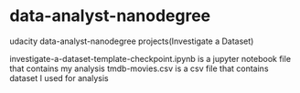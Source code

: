# data-analyst-nanodegree
udacity data-analyst-nanodegree projects(Investigate a Dataset)

investigate-a-dataset-template-checkpoint.ipynb is a jupyter notebook file that contains my analysis
tmdb-movies.csv is a csv file that contains dataset I used for analysis
